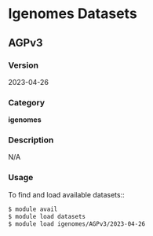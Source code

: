 # Igenomes Datasets

## AGPv3

### Version
2023-04-26

### Category
**igenomes**

### Description
N/A

### Usage

To find and load available datasets::
```bash
$ module avail
$ module load datasets
$ module load igenomes/AGPv3/2023-04-26
```
